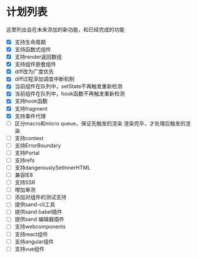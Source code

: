 # 计划列表
这里列出会在未来添加的新功能，和已经完成的功能

- [X] 支持生命周期
- [X] 支持函数式组件
- [X] 支持render返回数组
- [X] 支持组件嵌套组件
- [X] diff改为广度优先
- [X] diff过程添加调度中断机制
- [X] 当前组件在队列中，setState不再触发重新检测
- [X] 当前组件在队列中，hook函数不再触发重新检测
- [X] 支持hook函数
- [X] 支持fragment
- [X] 支持事件代理
- [ ] 区分macro和micro queue，保证先触发的渲染 渲染完毕，才处理后触发的渲染
- [ ] 支持context
- [ ] 支持ErrorBoundary
- [ ] 支持Portal
- [ ] 支持refs
- [ ] 支持dangerouslySetInnerHTML
- [ ] 兼容IE8
- [ ] 支持SSR
- [ ] 增加单测
- [ ] 添加对组件的测试支持
- [ ] 提供sand-cli工具
- [ ] 提供sand babel插件
- [ ] 提供sand 编辑器插件
- [ ] 支持webcomponents
- [ ] 支持react组件
- [ ] 支持angular组件
- [ ] 支持vue组件